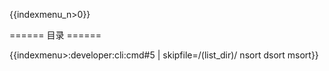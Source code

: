 {{indexmenu_n>0}}

====== 目录 ======


{{indexmenu>:developer:cli:cmd#5 | skipfile=/(list_dir)/  nsort dsort msort}}

